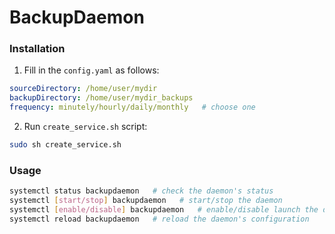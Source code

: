# BackupDaemon
### Installation
1. Fill in the `config.yaml` as follows:
```yaml
sourceDirectory: /home/user/mydir
backupDirectory: /home/user/mydir_backups
frequency: minutely/hourly/daily/monthly   # choose one
```
2. Run `create_service.sh` script:
```bash
sudo sh create_service.sh
```
### Usage
```bash
systemctl status backupdaemon   # check the daemon's status
systemctl [start/stop] backupdaemon   # start/stop the daemon
systemctl [enable/disable] backupdaemon   # enable/disable launch the daemon on system startup
systemctl reload backupdaemon   # reload the daemon's configuration
```
